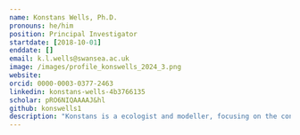 ```yaml
---
name: Konstans Wells, Ph.D.
pronouns: he/him
position: Principal Investigator
startdate: [2018-10-01]
enddate: []
email: k.l.wells@swansea.ac.uk
image: /images/profile_konswells_2024_3.png
website:
orcid: 0000-0003-0377-2463
linkedin: konstans-wells-4b3766135
scholar: pRO6NIQAAAAJ&hl
github: konswells1
description: "Konstans is a ecologist and modeller, focusing on the consequences of environmental change on biodiversity, wildlife, invasive species and host-parasite interactions. His interests include questions of how insights from demographic and epidemiological dynamics, species range dynamics and bio-geographic patterns can be used to identify key processes for optimizing conservation and pest control efforts and the prevention of disease spread under different environmental scenarios and policy schemes."
---
```


 







